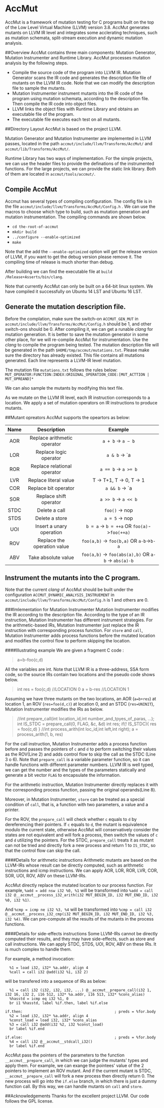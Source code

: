 # AccMut
AccMut is a framework of mutation testing for C programs built on the top of the Low Level Virtual Machine (LLVM) version 3.8. AccMut generates mutants on LLVM IR level and integrates some acclerating techniques, such as mutation schemata, split-stream execution and dynamic mutation analysis.

##Overview
AccMut contains three main components: Mutation Generator, Mutation Instrumenter and Runtime Library. AccMut processes mutation analysis by the following steps.
* Compile the source code of the program into LLVM IR. Mutation Generator scans the IR code and generates the description file file of mutants on the LLVM IR code. Note that we can modify the description file to sample the mutants.
* Mutation Instrumenter instrument mutants into the IR code of the program using mutation schemata, according to the description file. Then compile the IR code into object files.
* LLVM links the object files with Runtime Library and obtains an executable file of the program.
* The executable file executes each test on all mutants.

##Directory Layout
AccMut is based on the project LLVM. 

Mutation Generator and  Mutation Instrumenter are implemented in LLVM passes, located in the path `accmut/include/llvm/Transforms/AccMut/` and `accmut/lib/Transforms/AccMut/`. 

Runtime Library has two ways of implementation. For the simple projects, we can use the header files to provide the definations of the instrumented functions. For the large projects, we can provide the static link library. Both of them are located in `accmut/tools/accmut/`.

## Compile AccMut

Accmut has several types of compiling configuration. The config file is in the file `accmut/include/llvm/Transforms/AccMut/Config.h` . We can use the macros to choose which type to build, such as mutation generation and mutation instrumentation.
The compiling commands are shown below.

* `cd the-root-of-accmut`
* `mkdir build`
* `../configure --enable-optimized`
* `make`

Note that the add the `--enable-optimized` option will get the release version of LLVM, if you want to get the debug version please remove it. The compiling time of release is much shorter than debug.

After building we can find the executable file at `build
/Release+Asserts/bin/clang`.

Note that currently AccMut can only be built on a 64-bit linux system. We have compiled it successfully on Ubuntu 14 LST and Ubuntu 16 LST.

## Generate the mutation description file.
Before the complation, make sure the switch-on `ACCMUT_GEN_MUT` in `accmut/include/llvm/Transforms/AccMut/Config.h` should be 1, and other switch-ons should be 0. After compiling it, we can get a runable *clang* for mutation generation. It is better to save the mutation generator in some other place, for we will re-complie AccMut for instrumentation. 
Use the *clang* to compile the program being tested. The mutation description file will be generated in the path `$HOME/tmp/accmut/mutations.txt`. Please make sure the directory has already existed. This file contains all mutations generated. Each line represents a LLVM-IR level mutation. 

The mutation file `mutations.txt` follows the rules below:
`MUT_OPERATOR:FUNCTION:INDEX:ORIGINAL_OPERATION_CODE:[MUT_ACTTION | MUT_OPREAND]*`

We can also sample the mutants by modifying this text file.

As we mutate on the LLVM IR level, each IR instruction corresponds to a location. We apply a set of mutation operators on IR
instructions to produce mutants.

##Mutant opreators
AccMut supports the opeartors as below:

|Name         | Description           | Example  |
| :-------------: |:-------------:| :-----:|
|AOR    |  Replace arithmetic operator | `a + b` -> `a − b` |
| LOR | Replace logic operator          | `a & b` -> `a | b`  |
| ROR | Replace relational operator     | `a == b` -> `a >= b`       |
| LVR | Replace literal value           | T -> T+1, T -> 0, T -> 1  |
| COR | Replace bit operator            | `a && b` -> `a || b`       |
| SOR | Replace shift operator          | `a >> b` -> `a << b`       |
| STDC | Delete a call                  | `foo()` -> nop          |
| STDS | Delete a store                 | `a = 5` -> nop          |
| UOI | Insert a unary operation        | `b = a` -> `b = ++a` OR `foo(a)`->`foo(++a)`  |
| ROV | Replace the operation value     | `foo(a,b)` -> `foo(b,a)` OR `a-b`->`b-a`      |
| ABV | Take absolute value     | `foo(a,b)` -> `foo(abs(a),b)` OR `a-b` ->  `abs(a)-b`      |


## Instrument the mutants into the C program.
Note that the current *clang* of AccMut should be built under the configuration  `ACCMUT_DYNAMIC_ANALYSIS_INSTRUEMENT` in `accmut/include/llvm/Transforms/AccMut/Config.h` is 1 and others are 0.

###Imlementation for Mutation Instrumenter
Mutation Instrumenter modifies the IR according to the description file. According to the type of an IR instruction,
Mutation Instrumenter has different instrument strategies. For the arithmetic-based IRs, Mutation Instrumenter just
replace the IR instruction with corresponding process function. For `store` and `call`, Mutation Instrumenter
adds process functions before the mutated location and modifies the control flow to perform skipping the location.

####Illustrating example
We are given a fragment C code :
>a=b-foo(c,d)

All the variables are int.
Note that LLVM IR is a three-address, SSA form code, so the source IRs contain two locations and the pseudo code shows below.
>int res = foo(c,d)     //LOCATION 0
a = b-res	             //LOCATION 1

Assuming we have three mutants on the two locations, an AOR
(`a=b+res`) at location 1, an ROV (`res=foo(d,c)`) at
location 0, and an STDC (`res=UNINIT`),
Mutation Instrumenter modifies the IRs as below.

>//int prepare_call(int location_id,int number_and_tpyes_of_paras, ...);
int IS_STDC = prepare_call(0, FLAG, &c, &d)
int res;
if(! IS_STDC){
  res = foo(c,d)
}
//int process_arith(int loc_id,int left,int right);
a = process_arith(1, b, res)

For the call instruction, Mutation Instrumenter adds a process function before and passes the pointers of `c` and `d` to perform switching their values as the ROV(Line 2) and adds control flow to skip the call as the STDC (Line 3 o 6). Note that `prepare_call` is a variable parameter function, so it can handle functions with different parameter numbers. LLVM IR is well typed, we can get the number and the types of the parameters statically and generate a bit vector `FLAG` to encapsulate the information.

For the arithmetic instruction, Mutation Instrumenter directly replaces it with the corresponding process function, passing the original operands(Line 8). 

Moreover, in Mutation Instrumenter, `store` can be treated as a special condition of `call`, that is, a function with two parameters, a value and a printer.

For the ROV, the `prepare_call` will check whether `c` equals to `d` by dereferencing their pointers. If `c` equals to `d`, the mutant is equivalence modulo the current state, otherwise AccMut will conservatively consider the states are not equivalent and will fork a process, then switch the values of `c` and `d` utilizing the pointers.
For the STDC, `prepare_call` treats it as mutant can not be tried and directly fork a new process and return 1 to `IS_STDC`, so that the control flow can skip the call.

####Details for arithmetic instructions
Arithmetic mutants are based on the LLVM-IRs whose result can be directly computed, such as arithmetic instructions and icmp instructions. We can apply AOR, LOR, ROR, LVR, COR, SOR, UOI, ROV, ABV on these LLVM-IRs. 

AccMut directly replace the mutated location to our process function. For example,
`%add = add nsw i32 %0, %1` will be transformed into `%add = call i32 @__accmut__process_i32_arith(i32 MUT_BEGIN_ID, i32 MUT_END_ID, i32 %0, i32 %1)`.
    
And `%cmp = icmp ne i32 %3, %4` will be transformed into `%cmp = call i32 @__accmut__process_i32_cmp(i32 MUT_BEGIN_ID, i32 MUT_END_ID, i32 %3, i32 %4)`. We can pre-compute all the results of the mutants in the process functions.

####Details for side-effects instructions
Some LLVM-IRs cannot be directly computed their results, and they may have side-effects, such as store and call instructions. We can apply STDC, STDS, UOI, ROV, ABV on these IRs. It is much complex to handle them.

For example, a method invocation:
```
  %1 = load i32, i32* %a.addr, align 4
  %call = call i32 @add(i32 %1, i32 2)
```
will be transfered into a sequence of IRs as below:
```
  %1 = call i32 (i32, i32, i32, ...) @__accmut__prepare_call(i32 1, i32 16, i32 2, i16 512, i32* %a.addr, i16 513, i32* %cons_alias)
  %hasstd = icmp eq i32 %1, 0
  br i1 %hasstd, label %if.then, label %if.else

if.then:                                          ; preds = %for.body
  %2 = load i32, i32* %a.addr, align 4
  %const_load = load i32, i32* %cons_alias
  %3 = call i32 @add(i32 %2, i32 %const_load)
  br label %if.end

if.else:                                          ; preds = %for.body
  %4 = call i32 @__accmut__stdcall_i32()
  br label %if.end
```
AccMut pass the pointers of the parameters to the function `__accmut__prepare_call`, in which we can judge the mutants' types and apply them. For example, we can exange the pointees' value of the 2 pointers to implement an ROV mutant. And if the current mutant is STDC, `__accmut__prepare_call` will fork a new process then directly return 0. The new process will go into the `if.else` branch, in which there is just a dummy function call. By this way, we can handle mutants on `call` and `store`.


##Acknowledgements
Thanks for the excellent project LLVM. Our code follows the GPL license. 
